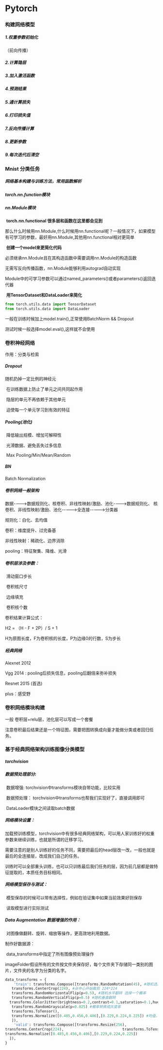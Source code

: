 # Pytorch

### 构建网络模型

##### 1.权重参数初始化

（前向传播）

##### 	2.计算隐层

##### 	3.加入激活函数

##### 	4.预测结果

##### 	5.通计算损失

##### 6.打印损失值

##### 7.反向传播计算

##### 8.更新参数

##### 9.每次迭代后清空



### Mnist 分类任务

##### 网络基本构建与训练方法，常用函数解析

##### torch.nn.function模块

##### nn.Module模块

​	**torch.nn.functional 很多层和函数在这里都会见到**

 那么什么时候用nn.Module,什么时候用nn.functional呢？一般情况下，如果模型有可学习的参数，最好用nn.Module,其他用nn.functional相对更简单

​	**创建一个model来更简化代码**

必须继承nn.Module且在其构造函数中需要调用nn.Module的构造函数

无需写反向传播函数，nn.Module能够利用autograd自动实现

Module中的可学习参数可以通过named_parameters()或者parameters()返回迭代器

​	**用TensorDataset和DataLoader来简化**

```python
from torch.utils.data import TensorDataset
from torch.utils.data import DataLoader
```

一般在训练时候加上model.train(),正常使用BatchNorm && Dropout

测试时候一般选择model.eval(),这样就不会使用



### 卷积神经网络

作用：分类与检索



##### Dropout

随机扔掉一定比例的神经元

​	在训练数据上防止了单元之间共同起作用

​	隐层的单元不再依赖于其他单元

​	迫使每一个单元学习到有效的特征

##### Pooling(池化)

​	降低输出规模、增加可解释性

​	光滑数据、避免丢失过多信息

​	Max Pooling/Min/Mean/Random

##### BN

Batch Normalization



##### 卷积网络一般架构

数据---->数据规则化、核卷积、非线性映射/激励、池化---->数据规则化、 核卷积、非线性映射/激励、池化----->全连接----->分类器

规则化：白化、去均值

卷积：维度提升、过完备基

非线性映射：稀疏化、边界消除

pooling：特征聚集、降维、光滑



##### 卷积层涉及参数：

​	滑动窗口步长

​	卷积核尺寸

​	边缘填充

​	卷积核个数

卷积结果计算公式：

 H2 = （H - F + 2P）/ S + 1

H为原图长度，F为卷积核的长度，P为边缘0的行数，S为步长



##### 经典网络

Alexnet 2012

Vgg 2014 : pooling后损失信息，pooling后翻倍来弥补损失

Resnet 2015 (首选)

plus：感受野



### 卷积网络模块构建

一般 卷积层+relu层，池化层可以写成一个套餐

注意卷积最后结果还是一个特征图，需要把图转换成向量才能做分类或者回归任务。



### 基于经典网络架构训练图像分类模型

##### torchvision

##### 数据预处理部分:

​	数据增强: torchvision中transforms模块自带功能，比较实用

​	数据预处理： torchvision中transforms也帮我们实现好了，直接调用即可

​	DataLoader模块之间读取batch数据

##### 网络模块设置：

​	加载预训练模型，torchvision中有很多经典网络架构，可以用人家训练好的权重参数来继续训练，也就是所谓的迁移学习。

​	需要注意的是别人训练好的任务不同，需要把最后的head层改一改，一般也就是最后的全连接层，改成我们自己的任务。

​	训练时可以全部重头训练，也可以只训练最后我们任务的层，因为前几层都是做特征提取的，本质任务目标相同。

##### 网络模型保存与测试：

​	模型保存的时候可以带有选择性，例如在验证集中如果当前效果好则保存

​	读取模型进行实际测试

##### Data Augmentation 数据增强的作用：

​	对图像做翻转、旋转、缩放等操作，更高效地利用数据。

制作好数据源：

​	data_transforms中指定了所有图像预处理操作

​	imageFolder假设所有的文件按文件夹保存好，每个文件夹下存储同一类别的图片，文件夹的名字为分类的名字。

```python
data_transforms = {
	'train': transforms.Compose([transforms.RandomRotation(45), #随机选择，-45到45度之间随机选
   transforms.CenterCrop(224), #从中心开始裁剪 224*224
   transforms.RandomHorizontalFlip(p=0.5), #随机水平翻转 选择一个概率
   transforms.RandomVerticalFlip(p=0.5) #随机垂直翻转
  transforms.ColorJitter(brightness=0.2,contrast=0.1,saturation=0.1,hue=0.1), #参数1为亮度，参数2为对比度，参数3为饱和度，参数4为色相。
   transforms.RandomGrayscale(p=0.025) #概率转换成灰度率                              
   transforms.ToTensor(),
   transforms.Normalize([0.485,0.456,0.406],[0.229,0.224,0.225]) #均值，标准差
   ]),
    'valid': transforms.Compose([transforms.Resize(256),
transforms.CenterCrop(224),                           transforms.ToTensor(),
transforms.Normalize([0.485,0.456,0.406],[0.229,0.224,0.225])
  ]),
}
```

